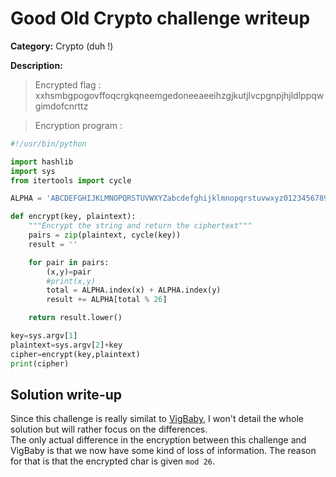 # Good Old Crypto challenge writeup

**Category:** Crypto (duh !)

**Description:**

> Encrypted flag : xxhsmbgpogovffoqcrgkqneemgedoneeaeeihzgjkutjlvcpgnpjhjldlppqwgimdofcnrttz

> Encryption program :
```python
#!/usr/bin/python

import hashlib
import sys
from itertools import cycle

ALPHA = 'ABCDEFGHIJKLMNOPQRSTUVWXYZabcdefghijklmnopqrstuvwxyz0123456789_{}'

def encrypt(key, plaintext):
    """Encrypt the string and return the ciphertext"""
    pairs = zip(plaintext, cycle(key))
    result = ''

    for pair in pairs:
        (x,y)=pair
        #print(x,y)
        total = ALPHA.index(x) + ALPHA.index(y)
        result += ALPHA[total % 26]

    return result.lower()

key=sys.argv[1]
plaintext=sys.argv[2]+key
cipher=encrypt(key,plaintext)
print(cipher)
```

## Solution write-up

Since this challenge is really similat to [VigBaby](../VigBaby), I won't detail the whole solution but will rather focus on the differences.  
The only actual difference in the encryption between this challenge and VigBaby is that we now have some kind of loss of information. The reason for that is that the encrypted char is given `mod 26`.

